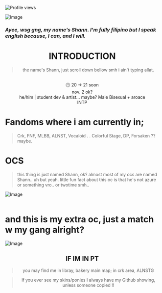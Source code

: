 ![Profile views](https://komarev.com/ghpvc/?username=IntoxicatingLust&color=red&style=flat-square)
<div align="left">
 
![Image](https://github.com/user-attachments/assets/6e8969fb-48e7-4d83-bdd1-5cce37f6e7c6)

### *Ayee, wsg gng, my name's Shann. I'm fully filipino but I speak english because, I can, and I will.*

<div align="center">


# INTRODUCTION

> the name's Shann, just scroll down bellow smh i ain't typing allat.
<br>
🕒 20 → 21 soon
<br>
nov. 2 ok? 
<br>
he/him | student dev & artist... maybe?  
Male
Bisexual + aroace<br>
INTP

</div>

<div align="Left">

# Fandoms where i am currently in;
> Crk, FNF, MLBB, ALNST, Vocaloid . . Colorful Stage, DP, Forsaken ?? maybe.

 
# OCS

> this thing is just named Shann, ok? almost most of my ocs are named Shann.. uh but yeah.
> little fun fact about this oc is that he's not azure or something vro.. or twotime smh..

![Image](https://github.com/user-attachments/assets/2c5c062e-edea-4cf5-ba4e-315f4b37e053)
<br>
<br>
# and this is my extra oc, just a match w my gang alright?

![Image](https://github.com/user-attachments/assets/f319d721-f251-44c2-9f7c-e54f76163093)

</div>

<div align="center">
 
## IF IM IN PT
 
> you may find me in libray, bakery
> main map; in crk area, ALNSTG

> If you ever see my skins/ponies I always have my Github showing, unless someone copied !!

</div>


